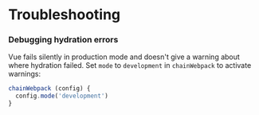 # Troubleshooting

### Debugging hydration errors

Vue fails silently in production mode and doesn't give a warning about where hydration failed. Set `mode` to `development` in `chainWebpack` to activate warnings:

```js
chainWebpack (config) {
  config.mode('development')
}
```